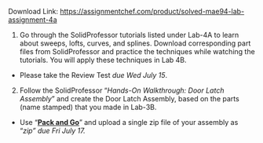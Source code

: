 Download Link: https://assignmentchef.com/product/solved-mae94-lab-assignment-4a
<br>
<ol>

 <li>Go through the SolidProfessor tutorials listed under Lab-4A to learn about sweeps, lofts, curves, and splines. Download corresponding part files from SolidProfessor and practice the techniques while watching the tutorials. You will apply these techniques in Lab 4B.</li>

</ol>




<ul>

 <li>Please take the Review Test <em>due Wed July 15</em>.</li>

</ul>







<ol start="2">

 <li>Follow the SolidProfessor “<em>Hands-On Walkthrough: Door Latch Assembly</em>” and create the Door Latch Assembly, based on the parts (name stamped) that you made in Lab-3B.</li>

</ol>




<ul>

 <li>Use “<strong><u>Pack and Go</u></strong>” and upload a single zip file of your assembly as “<em>zip”</em> <em>due Fri July 17. </em></li>

</ul>

































